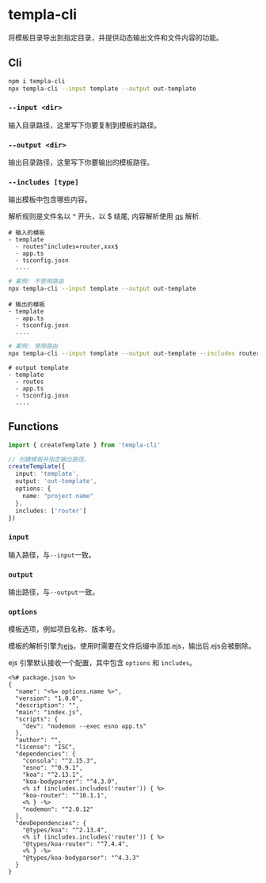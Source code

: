 # templa-cli
将模板目录导出到指定目录，并提供动态输出文件和文件内容的功能。

## Cli

```sh
npm i templa-cli
npx templa-cli --input template --output out-template
```

### `--input <dir>`

输入目录路径，这里写下你要复制到模板的路径。

### `--output <dir>`

输出目录路径，这里写下你要输出的模板路径。

### `--includes [type]`

输出模板中包含哪些内容。

解析规则是文件名以 ^ 开头，以 $ 结尾, 内容解析使用 [qs](https://github.com/ljharb/qs) 解析.

~~~
# 输入的模板
- template
  - routes^includes=router,xxx$
  - app.ts
  - tsconfig.josn
  ....
~~~

~~~sh
# 案例: 不使用路由
npx templa-cli --input template --output out-template
~~~

~~~
# 输出的模板
- template
  - app.ts
  - tsconfig.josn
  ....
~~~

~~~sh
# 案例: 使用路由
npx templa-cli --input template --output out-template --includes router
~~~

~~~
# output template
- template
  - routes
  - app.ts
  - tsconfig.josn
  ....
~~~

## Functions

~~~typescript
import { createTemplate } from 'templa-cli'

// 创建模板并指定输出路径。
createTemplate({
  input: 'template',
  output: 'out-template',
  options: {
    name: "project name"
  },
  includes: ['router']
})
~~~

### `input`

输入路径，与`--input`一致。

### `output`

输出路径，与`--output`一致。

### `options`

模板选项，例如项目名称、版本号。

模板的解析引擎为[ejs](https://ejs.bootcss.com/#docs)，使用时需要在文件后缀中添加.ejs，输出后.ejs会被删除。

ejs 引擎默认接收一个配置，其中包含 `options` 和 `includes`。

~~~ejs
<%# package.json %>
{
  "name": "<%= options.name %>",
  "version": "1.0.0",
  "description": "",
  "main": "index.js",
  "scripts": {
    "dev": "nodemon --exec esno app.ts"
  },
  "author": "",
  "license": "ISC",
  "dependencies": {
    "consola": "^2.15.3",
    "esno": "^0.9.1",
    "koa": "^2.13.1",
    "koa-bodyparser": "^4.3.0",
    <% if (includes.includes('router')) { %>
    "koa-router": "^10.1.1",
    <% } -%>
    "nodemon": "^2.0.12"
  },
  "devDependencies": {
    "@types/koa": "^2.13.4",
    <% if (includes.includes('router')) { %>
    "@types/koa-router": "^7.4.4",
    <% } -%>
    "@types/koa-bodyparser": "^4.3.3"
  }
}
~~~

